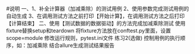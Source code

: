 #说明
一、1、补全计算器（加减乘除）的测试用例
    2、使用参数完成测试用例的自动生成
    3、在调用测试方法之前打印【开始计算】，在调用测试方法之后打印【计算结束】
二、使用【测试数据的数据驱动】的方法完成加减乘除测试
    使用fixture替换setup和teardown
    将fixture方法放在conftest.py里面，设置scope=module
    修改运行规则，pytest.ini文件
    练习2(选做)
    控制用例的执行顺序，如：加减乘除
    结合allure生成测试结果报告